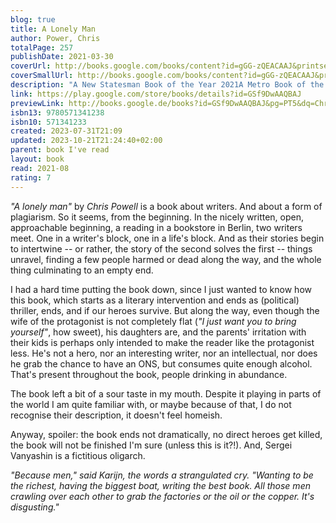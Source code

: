 ```yaml
---  
blog: true  
title: A Lonely Man  
author: Power, Chris  
totalPage: 257  
publishDate: 2021-03-30  
coverUrl: http://books.google.com/books/content?id=gGG-zQEACAAJ&printsec=frontcover&img=1&zoom=1&source=gbs_api  
coverSmallUrl: http://books.google.com/books/content?id=gGG-zQEACAAJ&printsec=frontcover&img=1&zoom=5&source=gbs_api  
description: "A New Statesman Book of the Year 2021A Metro Book of the Year 2021A Washington Post '10 Best Thriller and Mystery Books of 2021''Gripping.' FINANCIAL TIMES'A classy page-turner.' MAIL ON SUNDAY'A taut, subtle, postmodern literary thriller.' SUNDAY TIMESWhen two men meet in a bookshop in Berlin they begin an uneasy friendship. Patrick has a sensational story to tell: a ghostwriter for a Russian oligarch recently found hanged, he says the people who killed his boss are now following him...A twist on the cat-and-mouse narrative, A Lonely Man is about the search for identity and the elastic nature of truth. As the two men's association hurtles towards tragedy, Robert is forced to confront whether actual events are the only things that give a story life, and if some stories are too dangerous to tell.'A remarkable debut; an accomplished and intricately plotted story.'-JON McGREGOR'A Lonely Man is a delicate snare of a novel.'-BRANDON TAYLOR'A thrilling, unnerving novel. a page-turner with exacting syntax and emotional heft.'-CATHERINE LACEY"  
link: https://play.google.com/store/books/details?id=GSf9DwAAQBAJ  
previewLink: http://books.google.de/books?id=GSf9DwAAQBAJ&pg=PT5&dq=Chris+Power,+A+Lonely+Man&hl=&as_pt=BOOKS&cd=3&source=gbs_api  
isbn13: 9780571341238  
isbn10: 571341233  
created: 2023-07-31T21:09  
updated: 2023-10-21T21:24:40+02:00  
parent: book I've read  
layout: book  
read: 2021-08  
rating: 7  
---  
```

  
_"A lonely man"_ by _Chris Powell_ is a book about writers. And about a form of plagiarism. So it seems, from the beginning. In the nicely written, open, approachable beginning, a reading in a bookstore in Berlin, two writers meet. One in a writer's block, one in a life's block. And as their stories begin to intertwine -- or rather, the story of the second solves the first -- things unravel, finding a few people harmed or dead along the way, and the whole thing culminating to an empty end.    
  
I had a hard time putting the book down, since I just wanted to know how this book, which starts as a literary intervention and ends as (political) thriller, ends, and if our heroes survive. But along the way, even though the wife of the protagonist is not completely flat (_"I just want you to bring yourself"_, how sweet), his daughters are, and the parents' irritation with their kids is perhaps only intended to make the reader like the protagonist less. He's not a hero, nor an interesting writer, nor an intellectual, nor does he grab the chance to have an ONS, but consumes quite enough alcohol. That's present throughout the book, people drinking in abundance.    
  
The book left a bit of a sour taste in my mouth. Despite it playing in parts of the world I am quite familiar with, or maybe because of that, I do not recognise their description, it doesn't feel homeish.    
  
Anyway, spoiler: the book ends not dramatically, no direct heroes get killed, the book will not be finished I'm sure (unless this is it?!). And, Sergei Vanyashin is a fictitious oligarch.    
  
_"Because men," said Karijn, the words a strangulated cry. "Wanting to be the richest, having the biggest boat, writing the best book. All those men crawling over each other to grab the factories or the oil or the copper. It's disgusting."_  
